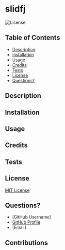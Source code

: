 # slidfj

![License](https://img.shields.io/badge/License-MIT-yellow.svg)

## Table of Contents
- [Description](#Description)
- [Installation](#Installation)
- [Usage](#Usage)
- [Credits](#Credits)
- [Tests](#Tests)
- [License](#License)
- [Questions?](#Questions?)

## Description
 

## Installation
 

## Usage
 

## Credits
 

## Tests
 

## License
[MIT License](https://opensource.org/licenses/MIT)

## Questions?
- [GitHub Username]  
- [GitHub Profile](https://github.com/jannorth)
- [Email]  

## Contributions

